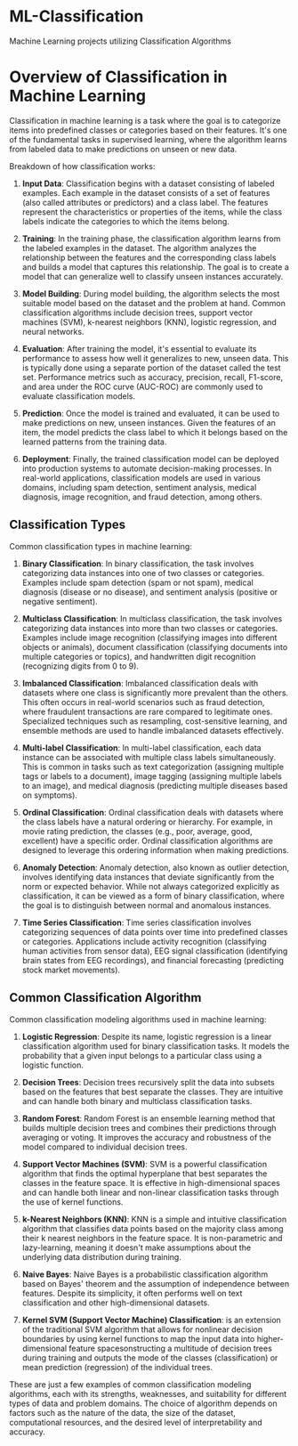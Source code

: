 # ML-Classification
Machine Learning projects utilizing Classification Algorithms

<h1>Overview of Classification in Machine Learning</h1>
Classification in machine learning is a task where the goal is to categorize items into predefined classes or categories based on their features. It's one of the fundamental tasks in supervised learning, where the algorithm learns from labeled data to make predictions on unseen or new data.

Breakdown of how classification works:

1. **Input Data**: Classification begins with a dataset consisting of labeled examples. Each example in the dataset consists of a set of features (also called attributes or predictors) and a class label. The features represent the characteristics or properties of the items, while the class labels indicate the categories to which the items belong.

2. **Training**: In the training phase, the classification algorithm learns from the labeled examples in the dataset. The algorithm analyzes the relationship between the features and the corresponding class labels and builds a model that captures this relationship. The goal is to create a model that can generalize well to classify unseen instances accurately.

3. **Model Building**: During model building, the algorithm selects the most suitable model based on the dataset and the problem at hand. Common classification algorithms include decision trees, support vector machines (SVM), k-nearest neighbors (KNN), logistic regression, and neural networks.

4. **Evaluation**: After training the model, it's essential to evaluate its performance to assess how well it generalizes to new, unseen data. This is typically done using a separate portion of the dataset called the test set. Performance metrics such as accuracy, precision, recall, F1-score, and area under the ROC curve (AUC-ROC) are commonly used to evaluate classification models.

5. **Prediction**: Once the model is trained and evaluated, it can be used to make predictions on new, unseen instances. Given the features of an item, the model predicts the class label to which it belongs based on the learned patterns from the training data.

6. **Deployment**: Finally, the trained classification model can be deployed into production systems to automate decision-making processes. In real-world applications, classification models are used in various domains, including spam detection, sentiment analysis, medical diagnosis, image recognition, and fraud detection, among others.

<h2>Classification Types</h2>
Common classification types in machine learning:

1. **Binary Classification**: In binary classification, the task involves categorizing data instances into one of two classes or categories. Examples include spam detection (spam or not spam), medical diagnosis (disease or no disease), and sentiment analysis (positive or negative sentiment).

2. **Multiclass Classification**: In multiclass classification, the task involves categorizing data instances into more than two classes or categories. Examples include image recognition (classifying images into different objects or animals), document classification (classifying documents into multiple categories or topics), and handwritten digit recognition (recognizing digits from 0 to 9).

3. **Imbalanced Classification**: Imbalanced classification deals with datasets where one class is significantly more prevalent than the others. This often occurs in real-world scenarios such as fraud detection, where fraudulent transactions are rare compared to legitimate ones. Specialized techniques such as resampling, cost-sensitive learning, and ensemble methods are used to handle imbalanced datasets effectively.

4. **Multi-label Classification**: In multi-label classification, each data instance can be associated with multiple class labels simultaneously. This is common in tasks such as text categorization (assigning multiple tags or labels to a document), image tagging (assigning multiple labels to an image), and medical diagnosis (predicting multiple diseases based on symptoms).

5. **Ordinal Classification**: Ordinal classification deals with datasets where the class labels have a natural ordering or hierarchy. For example, in movie rating prediction, the classes (e.g., poor, average, good, excellent) have a specific order. Ordinal classification algorithms are designed to leverage this ordering information when making predictions.

6. **Anomaly Detection**: Anomaly detection, also known as outlier detection, involves identifying data instances that deviate significantly from the norm or expected behavior. While not always categorized explicitly as classification, it can be viewed as a form of binary classification, where the goal is to distinguish between normal and anomalous instances.

7. **Time Series Classification**: Time series classification involves categorizing sequences of data points over time into predefined classes or categories. Applications include activity recognition (classifying human activities from sensor data), EEG signal classification (identifying brain states from EEG recordings), and financial forecasting (predicting stock market movements).


<h2>Common Classification Algorithm</h2>
Common classification modeling algorithms used in machine learning:

1. **Logistic Regression**: Despite its name, logistic regression is a linear classification algorithm used for binary classification tasks. It models the probability that a given input belongs to a particular class using a logistic function.

2. **Decision Trees**: Decision trees recursively split the data into subsets based on the features that best separate the classes. They are intuitive and can handle both binary and multiclass classification tasks.

3. **Random Forest**: Random Forest is an ensemble learning method that builds multiple decision trees and combines their predictions through averaging or voting. It improves the accuracy and robustness of the model compared to individual decision trees.

4. **Support Vector Machines (SVM)**: SVM is a powerful classification algorithm that finds the optimal hyperplane that best separates the classes in the feature space. It is effective in high-dimensional spaces and can handle both linear and non-linear classification tasks through the use of kernel functions.

5. **k-Nearest Neighbors (KNN)**: KNN is a simple and intuitive classification algorithm that classifies data points based on the majority class among their k nearest neighbors in the feature space. It is non-parametric and lazy-learning, meaning it doesn't make assumptions about the underlying data distribution during training.

6. **Naive Bayes**: Naive Bayes is a probabilistic classification algorithm based on Bayes' theorem and the assumption of independence between features. Despite its simplicity, it often performs well on text classification and other high-dimensional datasets.

7. **Kernel SVM (Support Vector Machine) Classification**: is an extension of the traditional SVM algorithm that allows for nonlinear decision boundaries by using kernel functions to map the input data into higher-dimensional feature spacesonstructing a multitude of decision trees during training and outputs the mode of the classes (classification) or mean prediction (regression) of the individual trees.

These are just a few examples of common classification modeling algorithms, each with its strengths, weaknesses, and suitability for different types of data and problem domains. The choice of algorithm depends on factors such as the nature of the data, the size of the dataset, computational resources, and the desired level of interpretability and accuracy.

